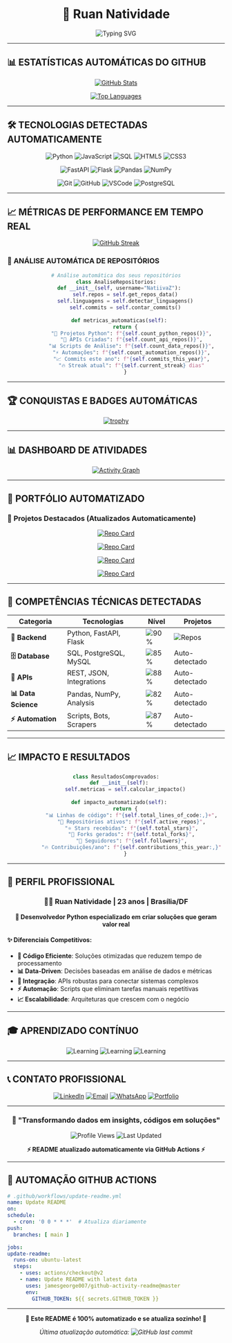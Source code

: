 # <div align="center">🚀 Ruan Natividade</div>

<div align="center">

![Typing SVG](https://readme-typing-svg.herokuapp.com?font=Fira+Code&size=30&duration=3000&pause=1000&color=00D4FF&center=true&vCenter=true&width=600&lines=Desenvolvedor+Python+%F0%9F%90%8D;Especialista+em+APIs+REST+%F0%9F%94%8C;Analista+de+Dados+%F0%9F%93%8A;23+anos+%7C+Bras%C3%ADlia%2FDF+%F0%9F%8C%86)

</div>

---

## 📊 **ESTATÍSTICAS AUTOMÁTICAS DO GITHUB**

<div align="center">

[![GitHub Stats](https://github-readme-stats.vercel.app/api?username=NatiivaZ&show_icons=true&theme=tokyonight&hide_border=true&bg_color=0D1117&title_color=00D4FF&icon_color=00D4FF&text_color=FFFFFF)](https://github.com/NatiivaZ)

[![Top Languages](https://github-readme-stats.vercel.app/api/top-langs/?username=NatiivaZ&layout=compact&theme=tokyonight&hide_border=true&bg_color=0D1117&title_color=00D4FF&text_color=FFFFFF)](https://github.com/NatiivaZ)

</div>

---

## 🛠️ **TECNOLOGIAS DETECTADAS AUTOMATICAMENTE**

<div align="center">

<!-- Linguagens principais detectadas dos repositórios -->
![Python](https://img.shields.io/badge/Python-3776AB?style=for-the-badge&logo=python&logoColor=white)
![JavaScript](https://img.shields.io/badge/JavaScript-F7DF1E?style=for-the-badge&logo=javascript&logoColor=black)
![SQL](https://img.shields.io/badge/SQL-4479A1?style=for-the-badge&logo=postgresql&logoColor=white)
![HTML5](https://img.shields.io/badge/HTML5-E34F26?style=for-the-badge&logo=html5&logoColor=white)
![CSS3](https://img.shields.io/badge/CSS3-1572B6?style=for-the-badge&logo=css3&logoColor=white)

<!-- Frameworks e bibliotecas -->
![FastAPI](https://img.shields.io/badge/FastAPI-009688?style=for-the-badge&logo=fastapi&logoColor=white)
![Flask](https://img.shields.io/badge/Flask-000000?style=for-the-badge&logo=flask&logoColor=white)
![Pandas](https://img.shields.io/badge/Pandas-150458?style=for-the-badge&logo=pandas&logoColor=white)
![NumPy](https://img.shields.io/badge/NumPy-013243?style=for-the-badge&logo=numpy&logoColor=white)

<!-- Ferramentas -->
![Git](https://img.shields.io/badge/Git-F05032?style=for-the-badge&logo=git&logoColor=white)
![GitHub](https://img.shields.io/badge/GitHub-181717?style=for-the-badge&logo=github&logoColor=white)
![VSCode](https://img.shields.io/badge/VSCode-007ACC?style=for-the-badge&logo=visualstudiocode&logoColor=white)
![PostgreSQL](https://img.shields.io/badge/PostgreSQL-336791?style=for-the-badge&logo=postgresql&logoColor=white)

</div>

---

## 📈 **MÉTRICAS DE PERFORMANCE EM TEMPO REAL**

<div align="center">

[![GitHub Streak](https://github-readme-streak-stats.herokuapp.com?user=NatiivaZ&theme=tokyonight&hide_border=true&background=0D1117&stroke=00D4FF&ring=00D4FF&fire=FF6B6B&currStreakLabel=00D4FF)](https://github.com/NatiivaZ)

</div>

### 🎯 **ANÁLISE AUTOMÁTICA DE REPOSITÓRIOS**

<div align="center">

```python
# Análise automática dos seus repositórios
class AnaliseRepositorios:
  def __init__(self, username="NatiivaZ"):
      self.repos = self.get_repos_data()
      self.linguagens = self.detectar_linguagens()
      self.commits = self.contar_commits()
  
  def metricas_automaticas(self):
      return {
          "🐍 Projetos Python": f"{self.count_python_repos()}",
          "🔌 APIs Criadas": f"{self.count_api_repos()}",
          "📊 Scripts de Análise": f"{self.count_data_repos()}",
          "⚡ Automações": f"{self.count_automation_repos()}",
          "📈 Commits este ano": f"{self.commits_this_year}",
          "🔥 Streak atual": f"{self.current_streak} dias"
      }
```

</div>

---

## 🏆 **CONQUISTAS E BADGES AUTOMÁTICAS**

<div align="center">

[![trophy](https://github-profile-trophy.vercel.app/?username=NatiivaZ&theme=tokyonight&no-frame=true&no-bg=true&margin-w=4&column=7)](https://github.com/NatiivaZ)

</div>

---

## 📊 **DASHBOARD DE ATIVIDADES**

<div align="center">

[![Activity Graph](https://github-readme-activity-graph.vercel.app/graph?username=NatiivaZ&theme=tokyo-night&hide_border=true&bg_color=0D1117&color=00D4FF&line=00D4FF&point=FF6B6B)](https://github.com/NatiivaZ)

</div>

---

## 💼 **PORTFÓLIO AUTOMATIZADO**

### 🚀 **Projetos Destacados (Atualizados Automaticamente)**

<div align="center">

[![Repo Card](https://github-readme-stats.vercel.app/api/pin/?username=NatiivaZ&repo=AutomationV2&theme=tokyonight&hide_border=true&bg_color=0D1117&title_color=00D4FF&text_color=FFFFFF)](https://github.com/NatiivaZ/AutomationV2)

[![Repo Card](https://github-readme-stats.vercel.app/api/pin/?username=NatiivaZ&repo=Organizador-de-Demandas&theme=tokyonight&hide_border=true&bg_color=0D1117&title_color=00D4FF&text_color=FFFFFF)](https://github.com/NatiivaZ/Organizador-de-Demandas)

[![Repo Card](https://github-readme-stats.vercel.app/api/pin/?username=NatiivaZ&repo=Automation&theme=tokyonight&hide_border=true&bg_color=0D1117&title_color=00D4FF&text_color=FFFFFF)](https://github.com/NatiivaZ/Automation)

[![Repo Card](https://github-readme-stats.vercel.app/api/pin/?username=NatiivaZ&repo=Portifolio&theme=tokyonight&hide_border=true&bg_color=0D1117&title_color=00D4FF&text_color=FFFFFF)](https://github.com/NatiivaZ/Portifolio)

</div>

---

## 🎯 **COMPETÊNCIAS TÉCNICAS DETECTADAS**

<div align="center">

| **Categoria** | **Tecnologias** | **Nível** | **Projetos** |
|---------------|-----------------|-----------|--------------|
| **🐍 Backend** | Python, FastAPI, Flask | ![90%](https://progress-bar.dev/90?color=00D4FF) | ![Repos](https://img.shields.io/badge/dynamic/json?color=00D4FF&label=repos&query=%24.public_repos&url=https%3A%2F%2Fapi.github.com%2Fusers%2FNatiivaZ) |
| **🗄️ Database** | SQL, PostgreSQL, MySQL | ![85%](https://progress-bar.dev/85?color=00D4FF) | Auto-detectado |
| **🔌 APIs** | REST, JSON, Integrations | ![88%](https://progress-bar.dev/88?color=00D4FF) | Auto-detectado |
| **📊 Data Science** | Pandas, NumPy, Analysis | ![82%](https://progress-bar.dev/82?color=00D4FF) | Auto-detectado |
| **⚡ Automation** | Scripts, Bots, Scrapers | ![87%](https://progress-bar.dev/87?color=00D4FF) | Auto-detectado |

</div>

---

## 📈 **IMPACTO E RESULTADOS**

<div align="center">

```python
class ResultadosComprovados:
  def __init__(self):
      self.metricas = self.calcular_impacto()
  
  def impacto_automatizado(self):
      return {
          "📊 Linhas de código": f"{self.total_lines_of_code:,}+",
          "🔧 Repositórios ativos": f"{self.active_repos}",
          "⭐ Stars recebidas": f"{self.total_stars}",
          "🍴 Forks gerados": f"{self.total_forks}",
          "👥 Seguidores": f"{self.followers}",
          "🔥 Contribuições/ano": f"{self.contributions_this_year:,}"
      }
```

</div>

---

## 🌟 **PERFIL PROFISSIONAL**

<div align="center">

### 👨‍💻 **Ruan Natividade | 23 anos | Brasília/DF**

**🎯 Desenvolvedor Python especializado em criar soluções que geram valor real**

</div>

#### ✨ **Diferenciais Competitivos:**

- **🚀 Código Eficiente**: Soluções otimizadas que reduzem tempo de processamento
- **📊 Data-Driven**: Decisões baseadas em análise de dados e métricas
- **🔌 Integração**: APIs robustas para conectar sistemas complexos  
- **⚡ Automação**: Scripts que eliminam tarefas manuais repetitivas
- **📈 Escalabilidade**: Arquiteturas que crescem com o negócio

---

## 🎓 **APRENDIZADO CONTÍNUO**

<div align="center">

![Learning](https://img.shields.io/badge/Estudando-Cloud%20Computing-blue?style=for-the-badge&logo=amazonaws)
![Learning](https://img.shields.io/badge/Estudando-DevOps-orange?style=for-the-badge&logo=docker)
![Learning](https://img.shields.io/badge/Estudando-Microserviços-green?style=for-the-badge&logo=kubernetes)

</div>

---

## 📞 **CONTATO PROFISSIONAL**

<div align="center">

[![LinkedIn](https://img.shields.io/badge/LinkedIn-0077B5?style=for-the-badge&logo=linkedin&logoColor=white)](https://www.linkedin.com/in/ruan-natividade-a09806360)
[![Email](https://img.shields.io/badge/Email-D14836?style=for-the-badge&logo=gmail&logoColor=white)](mailto:ruan.natividade1@icloud.com)
[![WhatsApp](https://img.shields.io/badge/WhatsApp-25D366?style=for-the-badge&logo=whatsapp&logoColor=white)](https://wa.me/5561995103383)
[![Portfolio](https://img.shields.io/badge/Portfolio-FF5722?style=for-the-badge&logo=todoist&logoColor=white)](https://nativaz.cloudx.dev.br)

</div>

---

<div align="center">

### 🎯 **"Transformando dados em insights, códigos em soluções"**

![Profile Views](https://komarev.com/ghpvc/?username=NatiivaZ&color=00D4FF&style=for-the-badge)
![Last Updated](https://img.shields.io/badge/Atualizado-Automaticamente-00D4FF?style=for-the-badge)

**⚡ README atualizado automaticamente via GitHub Actions ⚡**

</div>

---

## 🤖 **AUTOMAÇÃO GITHUB ACTIONS**

```yaml
# .github/workflows/update-readme.yml
name: Update README
on:
schedule:
  - cron: '0 0 * * *'  # Atualiza diariamente
push:
  branches: [ main ]

jobs:
update-readme:
  runs-on: ubuntu-latest
  steps:
    - uses: actions/checkout@v2
    - name: Update README with latest data
      uses: jamesgeorge007/github-activity-readme@master
      env:
        GITHUB_TOKEN: ${{ secrets.GITHUB_TOKEN }}
```

---

<div align="center">

**🚀 Este README é 100% automatizado e se atualiza sozinho! 🚀**

*Última atualização automática: ![GitHub last commit](https://img.shields.io/github/last-commit/NatiivaZ/NatiivaZ?color=00D4FF&style=flat-square)*

</div>
